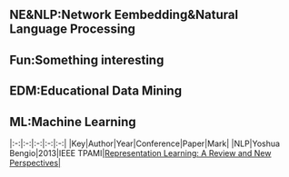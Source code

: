 ## NE&NLP:Network Eembedding&Natural Language Processing
## Fun:Something interesting
## EDM:Educational Data Mining
## ML:Machine Learning

|:-:|:-:|:-:|:-:|:-:|
|Key|Author|Year|Conference|Paper|Mark|
|NLP|Yoshua Bengio|2013|IEEE TPAMI|[Representation Learning: A Review and New Perspectives|
](https://arxiv.org/pdf/1206.5538.pdf)

